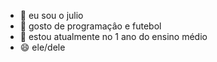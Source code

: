 - 👋 eu sou o julio
- 👀 gosto de programaçâo e futebol
- 🌱 estou atualmente no 1 ano do ensino médio
- 😄 ele/dele



